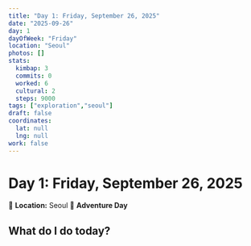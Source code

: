 ```yaml
---
title: "Day 1: Friday, September 26, 2025"
date: "2025-09-26"
day: 1
dayOfWeek: "Friday"
location: "Seoul"
photos: []
stats:
  kimbap: 3
  commits: 0
  worked: 6
  cultural: 2
  steps: 9000
tags: ["exploration","seoul"]
draft: false
coordinates:
  lat: null
  lng: null
work: false
---
```

# Day 1: Friday, September 26, 2025

📍 **Location:** Seoul
🎒 **Adventure Day**

## What do I do today?


